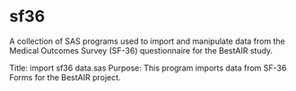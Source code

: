 sf36
======
A collection of SAS programs used to import and manipulate data from the Medical Outcomes Survey (SF-36) questionnaire for the BestAIR study.

Title: import sf36 data.sas
Purpose: This program imports data from SF-36 Forms for the BestAIR project.
